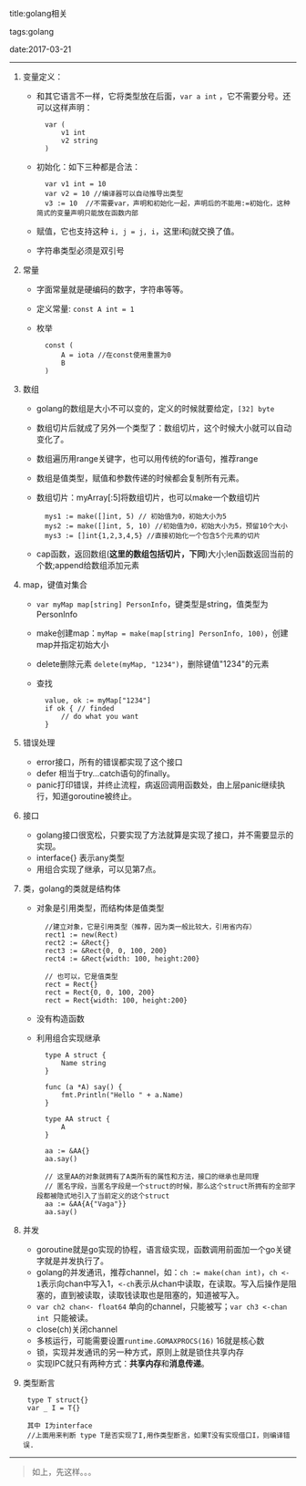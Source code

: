 title:golang相关

tags:golang

date:2017-03-21

---

1. 变量定义： 

    * 和其它语言不一样，它将类型放在后面，`var a int` ，它不需要分号。还可以这样声明：
    
            var (
                v1 int
                v2 string
            )

    * 初始化：如下三种都是合法：

            var v1 int = 10
            var v2 = 10 //编译器可以自动推导出类型
            v3 := 10  //不需要var，声明和初始化一起，声明后的不能用:=初始化，这种简式的变量声明只能放在函数内部
    * 赋值，它也支持这种 `i, j = j, i`，这里i和j就交换了值。
    * 字符串类型必须是双引号


2. 常量

    * 字面常量就是硬编码的数字，字符串等等。
    * 定义常量: `const A int = 1`
    * 枚举

            const (
                A = iota //在const使用重置为0
                B
            )


3. 数组

    * golang的数组是大小不可以变的，定义的时候就要给定，`[32] byte`
    * 数组切片后就成了另外一个类型了：数组切片，这个时候大小就可以自动变化了。
    * 数组遍历用range关键字，也可以用传统的for语句，推荐range
    * 数组是值类型，赋值和参数传递的时候都会复制所有元素。
    * 数组切片：myArray[:5]将数组切片，也可以make一个数组切片

            mys1 := make([]int, 5) // 初始值为0，初始大小为5
            mys2 := make([]int, 5, 10) //初始值为0，初始大小为5，预留10个大小
            mys3 := []int{1,2,3,4,5} //直接初始化一个包含5个元素的切片

    * cap函数，返回数组(**这里的数组包括切片，下同**)大小;len函数返回当前的个数;append给数组添加元素

4. map，键值对集合

    * `var myMap map[string] PersonInfo`，键类型是string，值类型为PersonInfo
    * make创建map：`myMap = make(map[string] PersonInfo, 100)`，创建map并指定初始大小
    * delete删除元素 `delete(myMap, "1234")`，删除键值"1234"的元素
    * 查找

            value, ok := myMap["1234"]
            if ok { // finded
                // do what you want
            }

5. 错误处理

    * error接口，所有的错误都实现了这个接口
    * defer 相当于try...catch语句的finally。
    * panic打印错误，并终止流程，病返回调用函数处，由上层panic继续执行，知道goroutine被终止。

6. 接口
   
   * golang接口很宽松，只要实现了方法就算是实现了接口，并不需要显示的实现。
   * interface{} 表示any类型
   * 用组合实现了继承，可以见第7点。

7. 类，golang的类就是结构体

    * 对象是引用类型，而结构体是值类型
        
            //建立对象，它是引用类型（推荐，因为类一般比较大，引用省内存）
            rect1 := new(Rect)
            rect2 := &Rect{}
            rect3 := &Rect{0, 0, 100, 200}
            rect4 := &Rect{width: 100, height:200}

            // 也可以，它是值类型
            rect = Rect{}
            rect = Rect{0, 0, 100, 200}
            rect = Rect{width: 100, height:200}

    * 没有构造函数
    
    * 利用组合实现继承

            type A struct {
                Name string
            }

            func (a *A) say() {
                fmt.Println("Hello " + a.Name)
            }

            type AA struct {
                A
            }

            aa := &AA{}
	        aa.say()
            
            // 这里AA的对象就拥有了A类所有的属性和方法，接口的继承也是同理
            // 匿名字段，当匿名字段是一个struct的时候，那么这个struct所拥有的全部字段都被隐式地引入了当前定义的这个struct
            aa := &AA{A{"Vaga"}}
	        aa.say()

8. 并发

    * goroutine就是go实现的协程，语言级实现，函数调用前面加一个go关键字就是并发执行了。
    * golang的并发通讯，推荐channel，如：`ch := make(chan int)`，`ch <- 1`表示向chan中写入1，`<-ch`表示从chan中读取，在读取。写入后操作是阻塞的，直到被读取，读取钱读取也是阻塞的，知道被写入。
    * `var ch2 chan<- float64` 单向的channel，只能被写；`var ch3 <-chan int `只能被读。
    * close(ch)关闭channel
    * 多核运行，可能需要设置`runtime.GOMAXPROCS(16)` 16就是核心数
    * 锁，实现并发通讯的另一种方式，原则上就是锁住共享内存
    * 实现IPC就只有两种方式：**共享内存**和**消息传递**。

9. 类型断言

        type T struct{}
        var _ I = T{}

        其中 I为interface
        //上面用来判断 type T是否实现了I,用作类型断言，如果T没有实现借口I，则编译错误.


---
> 如上，先这样。。。






    



